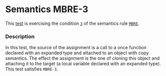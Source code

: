 # Semantics MBRE-3

This [test](.) is exercising the condition [`3`](../Readme.md) of the semantics rule [`MBRE`](../../mbre/Readme.md).

### Description

In this test, the source of the assignment is a call to a once function declared with an expanded type and attached to an object with copy semantics. The effect the assignment is the one of cloning this object and attaching it to the target (a local variable declared with an expanded type). This test satisfies `MBRE-3`.
